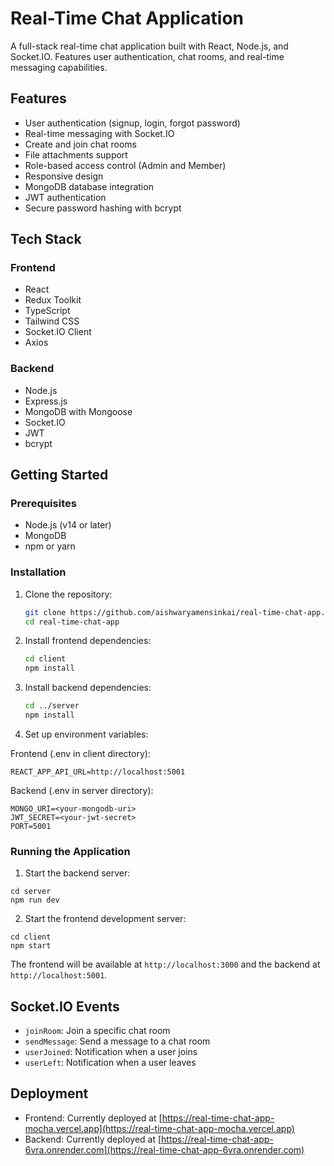 # Real-Time Chat Application

A full-stack real-time chat application built with React, Node.js, and Socket.IO. Features user authentication, chat rooms, and real-time messaging capabilities.

## Features

- User authentication (signup, login, forgot password)
- Real-time messaging with Socket.IO
- Create and join chat rooms
- File attachments support
- Role-based access control (Admin and Member)
- Responsive design
- MongoDB database integration
- JWT authentication
- Secure password hashing with bcrypt

## Tech Stack

### Frontend

- React
- Redux Toolkit
- TypeScript
- Tailwind CSS
- Socket.IO Client
- Axios

### Backend

- Node.js
- Express.js
- MongoDB with Mongoose
- Socket.IO
- JWT
- bcrypt

## Getting Started

### Prerequisites

- Node.js (v14 or later)
- MongoDB
- npm or yarn

### Installation

1. Clone the repository:

   ```bash
   git clone https://github.com/aishwaryamensinkai/real-time-chat-app.git
   cd real-time-chat-app
   ```

2. Install frontend dependencies:

   ```bash
   cd client
   npm install
   ```

3. Install backend dependencies:

   ```bash
   cd ../server
   npm install
   ```

4. Set up environment variables:

Frontend (.env in client directory):

    REACT_APP_API_URL=http://localhost:5001

Backend (.env in server directory):

    MONGO_URI=<your-mongodb-uri>
    JWT_SECRET=<your-jwt-secret>
    PORT=5001

### Running the Application

1. Start the backend server:

```shellscript
cd server
npm run dev
```

2. Start the frontend development server:

```shellscript
cd client
npm start
```

The frontend will be available at `http://localhost:3000` and the backend at `http://localhost:5001`.

## Socket.IO Events

- `joinRoom`: Join a specific chat room
- `sendMessage`: Send a message to a chat room
- `userJoined`: Notification when a user joins
- `userLeft`: Notification when a user leaves

## Deployment

- Frontend: Currently deployed at [https://real-time-chat-app-mocha.vercel.app](https://real-time-chat-app-mocha.vercel.app)
- Backend: Currently deployed at [https://real-time-chat-app-6vra.onrender.com](https://real-time-chat-app-6vra.onrender.com)
